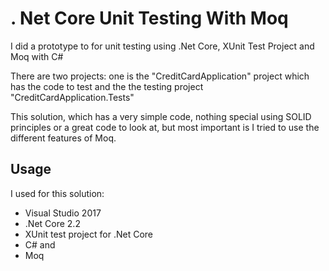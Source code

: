 # . Net Core Unit Testing With Moq
I did a prototype to for unit testing using .Net Core, XUnit Test Project and Moq with C#

There are two projects: one is the "CreditCardApplication" project which has the code to test and the the testing project "CreditCardApplication.Tests"

This solution, which has a very simple code, nothing special using SOLID principles or a great code to look at, but most important is I tried to use the different features of Moq.

## Usage
I used for this solution:
- Visual Studio 2017
- .Net Core 2.2
- XUnit test project for .Net Core
- C# and
- Moq
